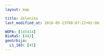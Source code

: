 ```yaml
---
layout: map

title: Zelenika
last_modified_at: 2018-05-23T08:07:22+02:00

WDPA: [145414]
BioRaS: [442]
geoSrbija:
  L1_183: [45]
---
```

